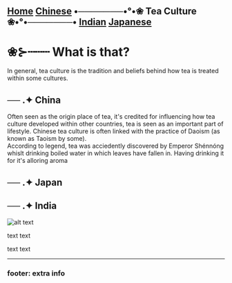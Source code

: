 [Home](https://github.com/319SoftDev/wiki-project-group-wya_dansowaa/blob/main/README.md)  [Chinese](chinese/tea-ceremony.md) •───────•°•❀ **Tea Culture** ❀•°•───────• [Indian](indian/tea-ceremony.md)  [Japanese](japanese/tea-ceremony.md)
---- 

# ❀⊱┄┄┄ What is that? 
In general, tea culture is the tradition and beliefs behind how tea is treated within some cultures.


## ── .✦ China
  Often seen as the origin place of tea, it's credited for influencing how tea culture developed within other countries, tea is seen as an important part of lifestyle. Chinese tea culture is often linked with the practice of Daoism (as known as Taoism by some).  
  According to legend, tea was acciedently discovered by Emperor Shénnóng whislt drinking boiled water in which leaves have fallen in. Having drinking it for it's alloring aroma

## ── .✦ Japan


## ── .✦ India


![alt text](url)

text text

text text

---- 

### footer: extra info
